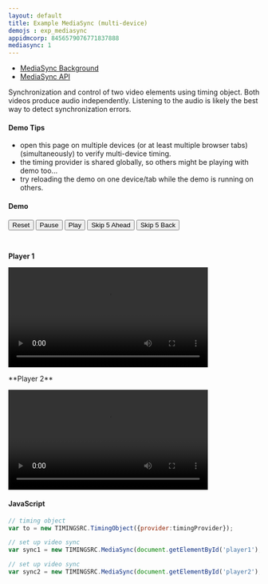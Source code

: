 ```yaml
---
layout: default
title: Example MediaSync (multi-device)
demojs : exp_mediasync
appidmcorp: 8456579076771837888
mediasync: 1
---
```


- [MediaSync Background](background_mediasync.html) 
- [MediaSync API](api_mediasync.html)

Synchronization and control of two video elements using timing object. Both videos produce audio independently. Listening to the audio is likely the best way to detect synchronization errors.

#### Demo Tips

- open this page on multiple devices (or at least multiple browser tabs) (simultaneously) to verify multi-device timing.
- the timing provider is shared globally, so others might be playing with demo too...
- try reloading the demo on one device/tab while the demo is running on others.

#### Demo

<div id="demo" style="height:50px">
  <p id='buttons'>
    <button id='tostart'>Reset</button>
    <button id='pause'>Pause</button>
    <b><button id='forward'>Play</button></b>
    <button id='skipforward'>Skip 5 Ahead</button>
    <button id='skipbackward'>Skip 5 Back </button>   
  </p>
 
</div>
<p>
  <b><span id='position'></span></b>
</p>


**Player 1**
<p>
  <video id="player1" style="height:200px">
      <source src="https://mcorp.no/res/bigbuckbunny.webm" type="video/webm" />
      <source src="https://mcorp.no/res/bigbuckbunny.m4v" type="video/mp4" />
  </video>
</p>
**Player 2**
<p>
  <video id="player2" style="height:200px">
      <source src="https://mcorp.no/res/bigbuckbunny.webm" type="video/webm" />
      <source src="https://mcorp.no/res/bigbuckbunny.m4v" type="video/mp4" />
  </video>
</p>





#### JavaScript

```javascript
// timing object
var to = new TIMINGSRC.TimingObject({provider:timingProvider});

// set up video sync
var sync1 = new TIMINGSRC.MediaSync(document.getElementById('player1'), to);

// set up video sync
var sync2 = new TIMINGSRC.MediaSync(document.getElementById('player2'), to);
```    
